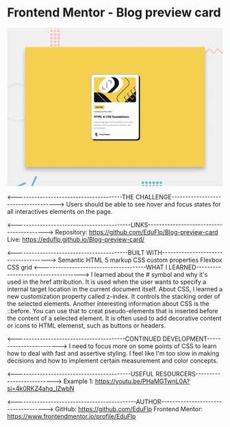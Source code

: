 # Frontend Mentor - Blog preview card

![Design preview for the Blog preview card coding challenge](./design/desktop-preview.jpg)

<---------------------------------------THE CHALLENGE------------------------------------>
Users should be able to see hover and focus states for all interactives elements on the page.

<------------------------------------------LINKS----------------------------------------->
Repository: https://github.com/EduFlp/Blog-preview-card
Live: https://eduflp.github.io/Blog-preview-card/

<-----------------------------------------BUILT WITH------------------------------------->
Semantic HTML 5 markup
CSS custom properties 
Flexbox
CSS grid 
<--------------------------------------WHAT I LEARNED------------------------------------>
I learned about the # symbol and why it's used in the href attribution. It is used when the user wants to specify a internal target location in the current document itself. 
About CSS, I learned a new customization property called z-index. It controls the stacking order of the selected elements. 
Another interesting information about CSS is the ::before. You can use that to creat pseudo-elements that is inserted before the content of a selected element. It is often used to add decorative content or icons to HTML elemenst, such as buttons or headers.

<----------------------------------------CONTINUED DEVELOPMENT------------------------>
I need to focus more on some points of CSS to learn how to deal with fast and assertive styling. I feel like I'm too slow in making decisions and how to implement certain measurement and color concepts. 

<------------------------------------------USEFUL RESOURCERS-------------------------->
Example 1: https://youtu.be/PHaMGTwnL0A?si=4k0RKZ4ahq_IZwbN

<--------------------------------------------AUTHOR------------------------------------>
GitHub: https://github.com/EduFlp
Frontend Mentor: https://www.frontendmentor.io/profile/EduFlp